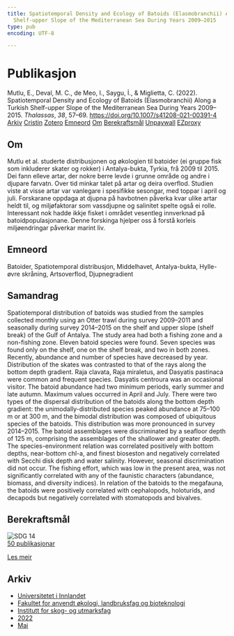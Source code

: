 ```yaml
---
title: Spatiotemporal Density and Ecology of Batoids (Elasmobranchii) Along a Turkish
  Shelf-upper Slope of the Mediterranean Sea During Years 2009–2015
type: pub
encoding: UTF-8

---
```

<h1>Publikasjon</h1>
<article id="csl-bib-container-26Z2ZTGC" class="csl-bib-container">
  <div class="csl-bib-body"> <div class="csl-entry">Mutlu, E., Deval, M. C., de Meo, I., Saygu, İ., &#38; Miglietta, C. (2022). Spatiotemporal Density and Ecology of Batoids (Elasmobranchii) Along a Turkish Shelf-upper Slope of the Mediterranean Sea During Years 2009–2015. <i>Thalassas</i>, <i>38</i>, 57–69. <a href="https://doi.org/10.1007/s41208-021-00391-4">https://doi.org/10.1007/s41208-021-00391-4</a></div> </div>
  <div class="csl-bib-buttons">
    <a href="#taxonomy-article-26Z2ZTGC" alt="archive" class="csl-bib-button">Arkiv</a>
    <a href="https://app.cristin.no/results/show.jsf?id=2023513" alt="Cristin" class="csl-bib-button">Cristin</a>
    <a href="http://zotero.org/groups/5881554/items/26Z2ZTGC" alt="Zotero" class="csl-bib-button">Zotero</a>
    <a href="#keywords-article-26Z2ZTGC" alt="keywords" class="csl-bib-button">Emneord</a>
    <a href="#about-article-26Z2ZTGC" alt="about_pub" class="csl-bib-button">Om</a>
    <a href="#sdg-article-26Z2ZTGC" alt="sdg" class="csl-bib-button">Berekraftsmål</a>
    <a href="https://doi.org/10.1007/s41208-021-00391-4" alt="Unpaywall" class="csl-bib-button">Unpaywall</a>
    <a href="https://doi.org/10.1007/s41208-021-00391-4" alt="EZproxy" class="csl-bib-button">EZproxy</a>
  </div>
  <div id="csl-bib-meta-container-26Z2ZTGC"></div>
</article>
<div id="csl-bib-meta-26Z2ZTGC" class="csl-bib-meta">
  <article id="about-article-26Z2ZTGC" class="about_pub-article">
    <h1>Om</h1>
    Mutlu et al. studerte distribusjonen og økologien til batoider (ei gruppe fisk som inkluderer skater og rokker) i Antalya-bukta, Tyrkia, frå 2009 til 2015. Dei fann elleve artar, der nokre berre levde i grunne område og andre i djupare farvatn. Over tid minkar talet på artar og deira overflod. Studien viste at visse artar var vanlegare i spesifikke sesongar, med toppar i april og juli. Forskarane oppdaga at djupna på havbotnen påverka kvar ulike artar heldt til, og miljøfaktorar som vassdjupne og salinitet spelte også ei rolle. Interessant nok hadde ikkje fisket i området vesentleg innverknad på batoidpopulasjonane. Denne forskinga hjelper oss å forstå korleis miljøendringar påverkar marint liv.
  </article>
  <article id="keywords-article-26Z2ZTGC" class="keywords-article">
    <h1>Emneord</h1>
    Batoider, Spatiotemporal distribusjon, Middelhavet, Antalya-bukta, Hylle-øvre skråning, Artsoverflod, Djupnegradient
  </article>
  <article id="abstract-article-26Z2ZTGC" class="abstract-article">
    <h1>Samandrag</h1>
    Spatiotemporal distribution of batoids was studied from the samples collected monthly using an Otter trawl during survey 2009–2011 and seasonally during survey 2014–2015 on the shelf and upper slope (shelf break) of the Gulf of Antalya. The study area had both a fishing zone and a non-fishing zone. Eleven batoid species were found. Seven species was found only on the shelf, one on the shelf break, and two in both zones. Recently, abundance and number of species have decreased by year. Distribution of the skates was contrasted to that of the rays along the bottom depth gradient. Raja clavata, Raja miraletus, and Dasyatis pastinaca were common and frequent species. Dasyatis centroura was an occasional visitor. The batoid abundance had two minimum periods, early summer and late autumn. Maximum values occurred in April and July. There were two types of the dispersal distribution of the batoids along the bottom depth gradient: the unimodally-distributed species peaked abundance at 75–100 m or at 300 m, and the bimodal distribution was composed of ubiquitous species of the batoids. This distribution was more pronounced in survey 2014–2015. The batoid assemblages were discriminated by a seafloor depth of 125 m, comprising the assemblages of the shallower and greater depth. The species-environment relation was correlated positively with bottom depths, near-bottom chl-a, and finest bioseston and negatively correlated with Secchi disk depth and water salinity. However, seasonal discrimination did not occur. The fishing effort, which was low in the present area, was not significantly correlated with any of the faunistic characters (abundance, biomass, and diversity indices). In relation of the batoids to the megafauna, the batoids were positively correlated with cephalopods, holoturids, and decapods but negatively correlated with stomatopods and bivalves.
  </article>
  <article id="sdg-article-26Z2ZTGC" class="sdg-article">
    <h1>Berekraftsmål</h1>
    <div class="sdg-container"><div id="sdg14" class="sdg">
        <img src="{{< params subfolder >}}images/sdg/sdg14_nn.png" class="image" alt="SDG 14">
        <div class="sdg-overlay">
          <a href="{{< params subfolder >}}nn/archive/?sdg=14#archive" class="sdg-publication-count"><span>50</span> publikasjonar</a>
          <p><a href="https://fn.no/om-fn/fns-baerekraftsmaal/livet-i-havet?lang=nno-NO" class="sdg-read-more">Les meir</a></p>
        </div>
      </div></div>
  </article>
  <article id="taxonomy-article-26Z2ZTGC" class="taxonomy-article">
    <h1>Arkiv</h1>
    <ul>
      <li><a href="{{< params subfolder >}}nn/archive/?key=3DCRN523">Universitetet i Innlandet</a></li>
      <li><a href="{{< params subfolder >}}nn/archive/?key=T77LXH6D">Fakultet for anvendt økologi, landbruksfag og bioteknologi</a></li>
      <li><a href="{{< params subfolder >}}nn/archive/?key=7TRARPE3">Institutt for skog- og utmarksfag</a></li>
      <li><a href="{{< params subfolder >}}nn/archive/?key=H9K9UC39">2022</a></li>
      <li><a href="{{< params subfolder >}}nn/archive/?key=YAL942HZ">Mai</a></li>
    </ul>
  </article>
</div>
